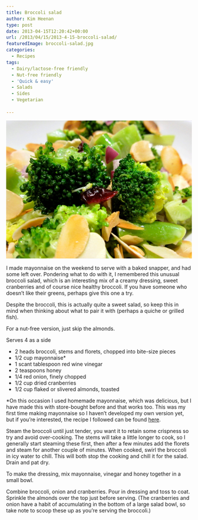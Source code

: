 ```yaml
---
title: Broccoli salad
author: Kim Heenan
type: post
date: 2013-04-15T12:20:42+00:00
url: /2013/04/15/2013-4-15-broccoli-salad/
featuredImage: broccoli-salad.jpg
categories:
  - Recipes
tags:
  - Dairy/lactose-free friendly
  - Nut-free friendly
  - 'Quick & easy'
  - Salads
  - Sides
  - Vegetarian

---
```


![](broccoli-salad.jpg)

I made mayonnaise on the weekend to serve with a baked snapper, and had some left over. Pondering what to do with it, I remembered this unusual broccoli salad, which is an interesting mix of a creamy dressing, sweet cranberries and of course nice healthy broccoli. If you have someone who doesn’t like their greens, perhaps give this one a try.

<!--more-->

Despite the broccoli, this is actually quite a sweet salad, so keep this in mind when thinking about what to pair it with (perhaps a quiche or grilled fish).

For a nut-free version, just skip the almonds.

Serves 4 as a side

  * 2 heads broccoli, stems and florets, chopped into bite-size pieces
  * 1/2 cup mayonnaise*
  * 1 scant tablespoon red wine vinegar
  * 2 teaspoons honey
  * 1/4 red onion, finely chopped
  * 1/2 cup dried cranberries
  * 1/2 cup flaked or slivered almonds, toasted

*On this occasion I used homemade mayonnaise, which was delicious, but I have made this with store-bought before and that works too. This was my first time making mayonnaise so I haven’t developed my own version yet, but if you’re interested, the recipe I followed can be found [here][mayonnaise].

Steam the broccoli until just tender, you want it to retain some crispness so try and avoid over-cooking. The stems will take a little longer to cook, so I generally start steaming these first, then after a few minutes add the florets and steam for another couple of minutes. When cooked, swirl the broccoli in icy water to chill. This will both stop the cooking and chill it for the salad. Drain and pat dry.

To make the dressing, mix mayonnaise, vinegar and honey together in a small bowl.

Combine broccoli, onion and cranberries. Pour in dressing and toss to coat. Sprinkle the almonds over the top just before serving. (The cranberries and onion have a habit of accumulating in the bottom of a large salad bowl, so take note to scoop these up as you’re serving the broccoli.)

 [mayonnaise]: http://www.guardian.co.uk/lifeandstyle/wordofmouth/2010/jul/01/how-to-make-perfect-mayonnaise